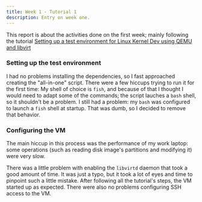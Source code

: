 ```yaml
---
title: Week 1 - Tutorial 1
description: Entry on week one.
---
```


This report is about the activities done on the first week; mainly following the tutorial [Setting up a test environment for Linux Kernel Dev using QEMU and libvirt](https://flusp.ime.usp.br/kernel/qemu-libvirt-setup/)

### Setting up the test environment

I had no problems installing the dependencies, so I fast approached creating the "all-in-one" script. There were a few hiccups trying to run it for the first time:
My shell of choice is `fish`, and because of that I thought I would need to adapt some of the commands; the script lauches a `bash` shell, so it shouldn't be a problem.
I still had a problem: my `bash` was configured to launch a `fish` shell at startup. That was dumb, so I decided to remove that behavior. 

### Configuring the VM

The main hiccup in this process was the performance of my work laptop: some operations (such as reading disk image's partitions and modifying it) were very slow.

There was a little problem with enabling the `libvirtd` daemon that took a good amount of time. It was just a typo, but it took a lot of eyes and time to pinpoint
such a little mistake. After following all the tutorial's steps, the VM started up as expected. There were also no problems configuring SSH access to the VM.
